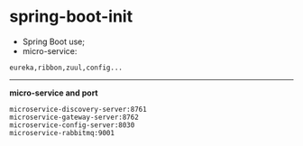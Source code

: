 # **spring-boot-init**

 - Spring Boot use;
 - micro-service:
 

```
eureka,ribbon,zuul,config...
```


----------
**micro-service and port**

```
microservice-discovery-server:8761
microservice-gateway-server:8762
microservice-config-server:8030
microservice-rabbitmq:9001
```
